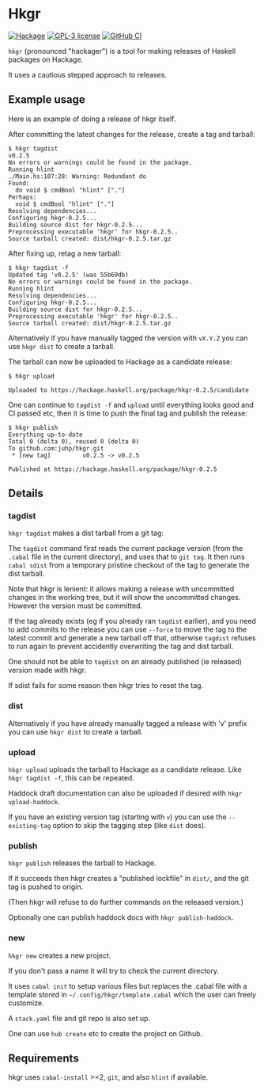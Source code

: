 # Hkgr

[![Hackage](https://img.shields.io/hackage/v/hkgr.svg)](https://hackage.haskell.org/package/hkgr)
[![GPL-3 license](https://img.shields.io/badge/license-GPL--3-blue.svg)](LICENSE)
[![GitHub CI](https://github.com/juhp/hkgr/workflows/build/badge.svg)](https://github.com/juhp/hkgr/actions)

`hkgr` (pronounced "hackager") is a tool for making releases of
Haskell packages on Hackage.

It uses a cautious stepped approach to releases.

## Example usage

Here is an example of doing a release of hkgr itself.

After committing the latest changes for the release, create a tag and tarball:

```
$ hkgr tagdist
v0.2.5
No errors or warnings could be found in the package.
Running hlint
./Main.hs:107:28: Warning: Redundant do
Found:
  do void $ cmdBool "hlint" ["."]
Perhaps:
  void $ cmdBool "hlint" ["."]
Resolving dependencies...
Configuring hkgr-0.2.5...
Building source dist for hkgr-0.2.5...
Preprocessing executable 'hkgr' for hkgr-0.2.5..
Source tarball created: dist/hkgr-0.2.5.tar.gz
```

After fixing up, retag a new tarball:

```
$ hkgr tagdist -f
Updated tag 'v0.2.5' (was 55b69db)
No errors or warnings could be found in the package.
Running hlint
Resolving dependencies...
Configuring hkgr-0.2.5...
Building source dist for hkgr-0.2.5...
Preprocessing executable 'hkgr' for hkgr-0.2.5..
Source tarball created: dist/hkgr-0.2.5.tar.gz
```

Alternatively if you have manually tagged the version
with `vX.Y.Z` you can use `hkgr dist` to create a tarball.

The tarball can now be uploaded to Hackage as a candidate release:
```
$ hkgr upload

Uploaded to https://hackage.haskell.org/package/hkgr-0.2.5/candidate
```

One can continue to `tagdist -f` and `upload` until
everything looks good and CI passed etc,
then it is time to push the final tag and publish the release:

```
$ hkgr publish
Everything up-to-date
Total 0 (delta 0), reused 0 (delta 0)
To github.com:juhp/hkgr.git
 * [new tag]         v0.2.5 -> v0.2.5

Published at https://hackage.haskell.org/package/hkgr-0.2.5
```

## Details

### tagdist
`hkgr tagdist` makes a dist tarball from a git tag:

The `tagdist` command first reads the current package version
(from the `.cabal` file in the current directory), and uses that to `git tag`.
It then runs `cabal sdist` from a temporary pristine checkout of the tag
to generate the dist tarball.

Note that hkgr is lenient: it allows making a release with uncommitted changes
in the working tree, but it will show the uncommitted changes.
However the version must be committed.

If the tag already exists (eg if you already ran `tagdist` earlier),
and you need to add commits to the release
you can use `--force` to move the tag to the latest commit
and generate a new tarball off that,
otherwise `tagdist` refuses to run again to prevent accidently overwriting
the tag and dist tarball.

One should not be able to `tagdist` on an already published
(ie released) version made with hkgr.

If sdist fails for some reason then hkgr tries to reset the tag.

### dist
Alternatively if you have already manually tagged a release with 'v' prefix
you can use `hkgr dist` to create a tarball.

### upload
`hkgr upload` uploads the tarball to Hackage as a candidate release.
Like `hkgr tagdist -f`, this can be repeated.

Haddock draft documentation can also be uploaded if desired with `hkgr upload-haddock`.

If you have an existing version tag (starting with `v`) you can use
the `--existing-tag` option to skip the tagging step (like `dist` does).

### publish
`hkgr publish` releases the tarball to Hackage.

If it succeeds then hkgr creates a "published lockfile" in `dist/`,
and the git tag is pushed to origin.

(Then hkgr will refuse to do further commands on the released version.)

Optionally one can publish haddock docs with `hkgr publish-haddock`.

### new
`hkgr new` creates a new project.

If you don't pass a name it will try to check the current directory.

It uses `cabal init` to setup various files but replaces the .cabal file
with a template stored in `~/.config/hkgr/template.cabal` which the user
can freely customize.

A `stack.yaml` file and git repo is also set up.

One can use `hub create` etc to create the project on Github.

## Requirements
hkgr uses `cabal-install` >=2, `git`, and also `hlint` if available.
